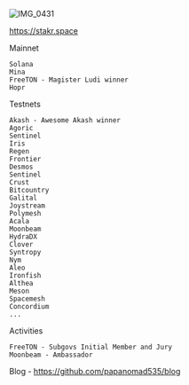 ![IMG_0431](https://user-images.githubusercontent.com/38581319/123712181-1b404400-d872-11eb-9213-9cde86c03d73.PNG)


https://stakr.space

  Mainnet
  
    Solana
    Mina
    FreeTON - Magister Ludi winner
    Hopr
  
  Testnets
  
    Akash - Awesome Akash winner
    Agoric
    Sentinel
    Iris
    Regen
    Frontier
    Desmos
    Sentinel
    Crust
    Bitcountry
    Galital
    Joystream
    Polymesh
    Acala
    Moonbeam
    HydraDX
    Clover
    Syntropy
    Nym
    Aleo
    Ironfish
    Althea
    Meson
    Spacemesh
    Concordium
    ...
  
  Activities
  
    FreeTON - Subgovs Initial Member and Jury
    Moonbeam - Ambassador

Blog - https://github.com/papanomad535/blog
  
